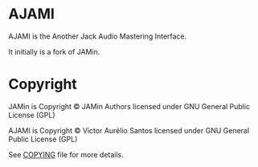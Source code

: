 AJAMI
=====

AJAMI is the Another Jack Audio Mastering Interface.

It initially is a fork of JAMin.


Copyright
=========

JAMin is Copyright © JAMin Authors licensed under GNU General Public License (GPL)

AJAMI is Copyright © Victor Aurélio Santos licensed under GNU General Public License (GPL)

See [COPYING](COPYING) file for more details.
